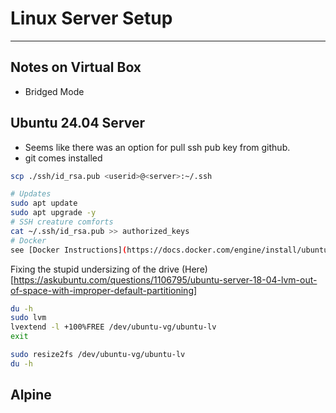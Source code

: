 # Linux Server Setup
---
## Notes on Virtual Box
- Bridged Mode

## Ubuntu 24.04 Server
- Seems like there was an option for pull ssh pub key from github.
- git comes installed

```bash 
scp ./ssh/id_rsa.pub <userid>@<server>:~/.ssh
```
```bash
# Updates
sudo apt update
sudo apt upgrade -y
# SSH creature comforts
cat ~/.ssh/id_rsa.pub >> authorized_keys
# Docker
see [Docker Instructions](https://docs.docker.com/engine/install/ubuntu/)
```

Fixing the stupid undersizing of the drive (Here)[https://askubuntu.com/questions/1106795/ubuntu-server-18-04-lvm-out-of-space-with-improper-default-partitioning]

```bash
du -h
sudo lvm
lvextend -l +100%FREE /dev/ubuntu-vg/ubuntu-lv
exit

sudo resize2fs /dev/ubuntu-vg/ubuntu-lv
du -h
```

## Alpine

